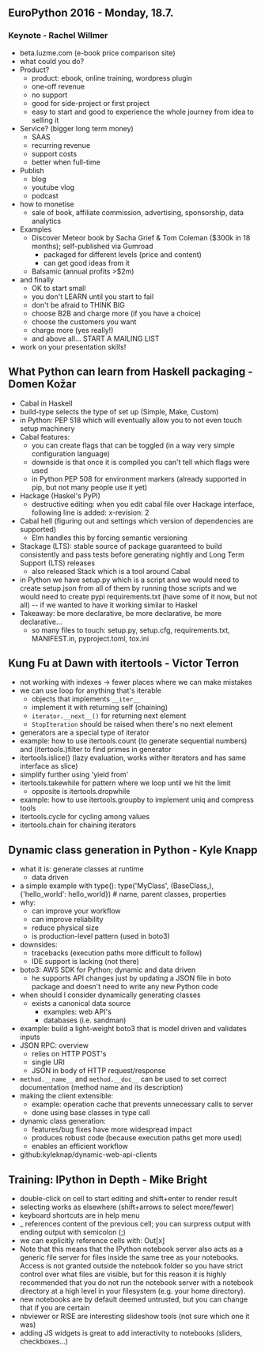 ## EuroPython 2016 - Monday, 18.7.

### Keynote - Rachel Willmer
* beta.luzme.com (e-book price comparison site)
* what could you do?
* Product?
    * product: ebook, online training, wordpress plugin
    * one-off revenue
    * no support
    * good for side-project or first project
    * easy to start and good to experience the whole journey from idea to selling it
* Service? (bigger long term money)
    * SAAS
    * recurring revenue
    * support costs
    * better when full-time
* Publish
    * blog
    * youtube vlog
    * podcast
* how to monetise
    * sale of book, affiliate commission, advertising, sponsorship, data analytics
* Examples
    * Discover Meteor book by Sacha Grief & Tom Coleman ($300k in 18 months); self-published via Gumroad
        * packaged for different levels (price and content)
        * can get good ideas from it
    * Balsamic (annual profits >$2m)
* and finally
    * OK to start small
    * you don't LEARN until you start to fail
    * don't be afraid to THINK BIG
    * choose B2B and charge more (if you have a choice)
    * choose the customers you want
    * charge more (yes really!)
    * and above all... START A MAILING LIST
* work on your presentation skills!


## What Python can learn from Haskell packaging - Domen Kožar
* Cabal in Haskell
* build-type selects the type of set up (Simple, Make, Custom)
* in Python: PEP 518 which will eventually allow you to not even touch setup machinery
* Cabal features:
    * you can create flags that can be toggled (in a way very simple configuration language)
    * downside is that once it is compiled you can't tell which flags were used
    * in Python PEP 508 for environment markers (already supported in pip, but not many people use it yet)
* Hackage (Haskel's PyPI)
    * destructive editing: when you edit cabal file over Hackage interface, following line is added: x-revision: 2
* Cabal hell (figuring out and settings which version of dependencies are supported)
    * Elm handles this by forcing semantic versioning
* Stackage (LTS): stable source of package guaranteed to build consistently and pass tests before generating nightly and Long Term Support (LTS) releases
    * also released Stack which is a tool around Cabal
* in Python we have setup.py which is a script and we would need to create setup.json from all of them by running those scripts and we would need to create pypi requirements.txt (have some of it now, but not all) -- if we wanted to have it working similar to Haskel
* Takeaway: be more declarative, be more declarative, be more declarative...
    * so many files to touch: setup.py, setup.cfg, requirements.txt, MANIFEST.in, pyproject.toml, tox.ini


## Kung Fu at Dawn with itertools - Victor Terron
* not working with indexes -> fewer places where we can make mistakes
* we can use loop for anything that's iterable
    * objects that implements `__iter__`
    * implement it with returning self (chaining)
	* `iterator.__next__()` for returning next element
	* `StopIteration` should be raised when there's no next element
* generators are a special type of iterator
* example: how to use itertools.count (to generate sequential numbers) and (itertools.)filter to find primes in generator
* itertools.islice() (lazy evaluation, works wither iterators and has same interface as slice)
* simplify further using 'yield from'
* itertools.takewhile for pattern where we loop until we hit the limit
    * opposite is itertools.dropwhile
* example: how to use itertools.groupby to implement uniq and compress tools
* itertools.cycle for cycling among values
* itertools.chain for chaining iterators


## Dynamic class generation in Python - Kyle Knapp
* what it is: generate classes at runtime
    * data driven
* a simple example with type(): type('MyClass', (BaseClass,), {'hello_world': hello_world}) # name, parent classes, properties
* why:
    * can improve your workflow
    * can improve reliability
    * reduce physical size
    * is production-level pattern (used in boto3)
* downsides:
    * tracebacks (execution paths more difficult to follow)
    * IDE support is lacking (not there)
* boto3: AWS SDK for Python; dynamic and data driven
    * he supports API changes just by updating a JSON file in boto package and doesn't need to write any new Python code
* when should I consider dynamically generating classes
    * exists a canonical data source
        * examples: web API's
        * databases (i.e. sandman)
* example: build a light-weight boto3 that is model driven and validates inputs
* JSON RPC: overview
    * relies on HTTP POST's
    * single URI
    * JSON in body of HTTP request/response
* `method.__name__` and `method.__doc__` can be used to set correct documentation (method name and its description)
* making the client extensible:
    * example: operation cache that prevents unnecessary calls to server
    * done using base classes in type call
* dynamic class generation:
    * features/bug fixes have more widespread impact
    * produces robust code (because execution paths get more used)
    * enables an efficient workflow
* github:kyleknap/dynamic-web-api-clients


## Training: IPython in Depth - Mike Bright
* double-click on cell to start editing and shift+enter to render result
* selecting works as elsewhere (shift+arrows to select more/fewer)
* keyboard shortcuts are in help menu
* _ references content of the previous cell; you can surpress output with
  ending output with semicolon (;)
* we can explicitly reference cells with: Out[x]
* Note that this means that the IPython notebook server also acts as a generic
  file server for files inside the same tree as your notebooks. Access is not
  granted outside the notebook folder so you have strict control over what
  files are visible, but for this reason it is highly recommended that you do
  not run the notebook server with a notebook directory at a high level in your
  filesystem (e.g. your home directory).
* new notebooks are by default deemed untrusted, but you can change that if you
  are certain
* nbviewer or RISE are interesting slideshow tools (not sure which one it was)
* adding JS widgets is great to add interactivity to notebooks (sliders,
  checkboxes...)
